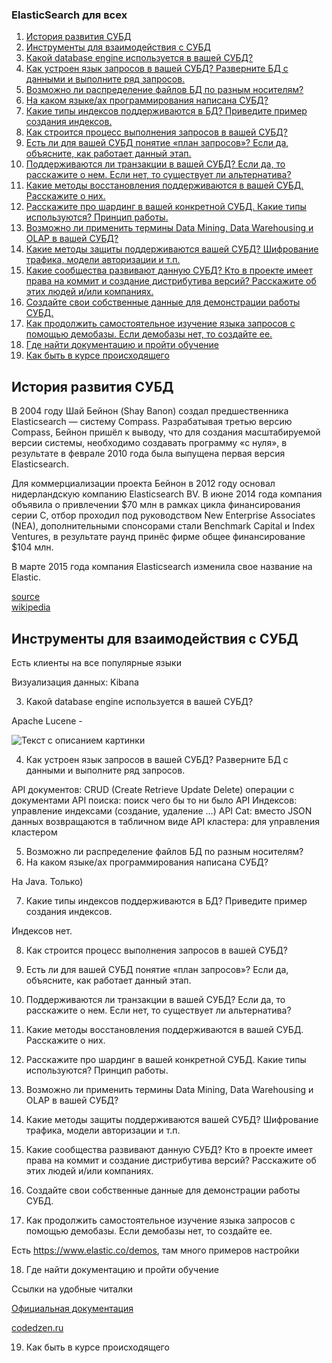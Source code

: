 ### ElasticSearch для всех



1. [История развития СУБД](#introduction)
2. [Инструменты для взаимодействия с СУБД](#tooling)
3. [Какой database engine используется в вашей СУБД?](#introduction)
4. [Как устроен язык запросов в вашей СУБД? Разверните БД с данными и выполните ряд запросов.](#introduction)
5. [Возможно ли распределение файлов БД по разным носителям?](#introduction)
6. [На каком языке/ах программирования написана СУБД?](#introduction)
7. [Какие типы индексов поддерживаются в БД? Приведите пример создания индексов.](#introduction)
8. [Как строится процесс выполнения запросов в вашей СУБД?](#introduction)
9. [Есть ли для вашей СУБД понятие «план запросов»? Если да, объясните, как работает данный этап.](#introduction)
10. [Поддерживаются ли транзакции в вашей СУБД? Если да, то расскажите о нем. Если нет, то существует ли альтернатива?](#introduction)
11. [Какие методы восстановления поддерживаются в вашей СУБД. Расскажите о них.](#introduction)
12. [Расскажите про шардинг в вашей конкретной СУБД. Какие типы используются? Принцип работы.](#introduction)
13. [Возможно ли применить термины Data Mining, Data Warehousing и OLAP в вашей СУБД?](#introduction)
14. [Какие методы защиты поддерживаются вашей СУБД? Шифрование трафика, модели авторизации и т.п.](#introduction)
15. [Какие сообщества развивают данную СУБД? Кто в проекте имеет права на коммит и создание дистрибутива версий? Расскажите об этих людей и/или компаниях.](#introduction)
16. [Создайте свои собственные данные для демонстрации работы СУБД.](#introduction)
17. [Как продолжить самостоятельное изучение языка запросов с помощью демобазы. Если демобазы нет, то создайте ее.](#introduction)
18. [Где найти документацию и пройти обучение](#introduction)
19. [Как быть в курсе  происходящего](#introduction)

## История развития СУБД <a id="introduction"></a>

В 2004 году Шай Бейнон (Shay Banon) создал предшественника Elasticsearch — систему Compass. Разрабатывая третью версию Compass, Бейнон пришёл к выводу, что для создания масштабируемой версии системы, необходимо создавать программу «с нуля», в результате в феврале 2010 года была выпущена первая версия Elasticsearch.

Для коммерциализации проекта Бейнон в 2012 году основал нидерландскую компанию Elasticsearch BV. В июне 2014 года компания объявила о привлечении $70 млн в рамках цикла финансирования серии C, отбор проходил под руководством New Enterprise Associates (NEA), дополнительными спонсорами стали Benchmark Capital и Index Ventures, в результате раунд принёс фирме общее финансирование $104 млн.

В марте 2015 года компания Elasticsearch изменила свое название на Elastic.



[source](https://www.elastic.co/about/history-of-elasticsearch)  
[wikipedia](https://ru.wikipedia.org/wiki/Elasticsearch)

## Инструменты для взаимодействия с СУБД <a id="tooling"></a>

Есть клиенты на все популярные языки

Визуализация данных: Kibana

3. Какой database engine используется в вашей СУБД?

Apache Lucene - 

![Текст с описанием картинки](/Users/dante/work/fift/maga/db-mipt/elasticsearchInfo/images/elasticsearchcluster.png)


4. Как устроен язык запросов в вашей СУБД? Разверните БД с данными и выполните ряд запросов. 

API документов: CRUD (Create Retrieve Update Delete) операции с документами
API поиска: поиск чего бы то ни было
API Индексов: управление индексами (создание, удаление …)
API Cat: вместо JSON данных возвращаются в табличном виде
API кластера: для управления кластером


5. Возможно ли распределение файлов БД по разным носителям?
6. На каком языке/ах программирования написана СУБД?

На Java. Только)

7. Какие типы индексов поддерживаются в БД? Приведите пример создания индексов.

Индексов нет.

8. Как строится процесс выполнения запросов в вашей СУБД?

9. Есть ли для вашей СУБД понятие «план запросов»? Если да, объясните, как работает данный этап.

10. Поддерживаются ли транзакции в вашей СУБД? Если да, то расскажите о нем. Если нет, то существует ли альтернатива?


11. Какие методы восстановления поддерживаются в вашей СУБД. Расскажите о них.

12. Расскажите про шардинг в вашей конкретной СУБД. Какие типы используются? Принцип работы.


13. Возможно ли применить термины Data Mining, Data Warehousing и OLAP в вашей СУБД?


14. Какие методы защиты поддерживаются вашей СУБД? Шифрование трафика, модели авторизации и т.п.


15. Какие сообщества развивают данную СУБД? Кто в проекте имеет права на коммит и создание дистрибутива версий? Расскажите об этих людей и/или компаниях.


16. Создайте свои собственные данные для демонстрации работы СУБД. 


17. Как продолжить самостоятельное изучение языка запросов с помощью демобазы. Если демобазы нет, то создайте ее.

Есть https://www.elastic.co/demos, там много примеров настройки


18. Где найти документацию и пройти обучение

Ссылки на удобные читалки

[Официальная документация](https://www.elastic.co/guide/en/elasticsearch/reference/current/index.html)

[codedzen.ru](https://codedzen.ru/elasticsearch-vvedeniye-1-2-vzaimodeystviye/)


19. Как быть в курсе  происходящего
